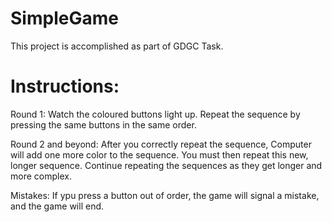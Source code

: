 # SimpleGame
This project is accomplished as part of GDGC Task.
# Instructions:
Round 1: Watch the coloured buttons light up. Repeat the sequence by pressing the same buttons in the same order.

Round 2 and beyond: After you correctly repeat the sequence, Computer will add one more color to the sequence. You must then repeat this new, longer sequence. Continue repeating the sequences as they get longer and more complex.

Mistakes: If ypu press a button out of order, the game will signal a mistake, and the game will end.
